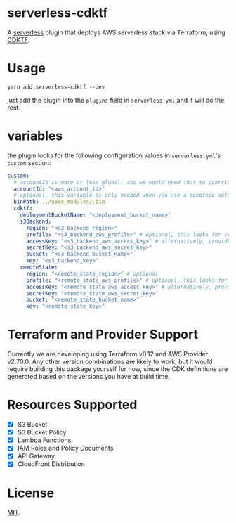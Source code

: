 # serverless-cdktf

A [serverless](https://serverless.com) plugin that deploys AWS serverless stack via Terraform, using [CDKTF](https://github.com/hashicorp/terraform-cdk).

# Usage

```shell
yarn add serverless-cdktf --dev
```

just add the plugin into the `plugins` field in `serverless.yml` and it will do the rest.

# variables

the plugin looks for the following configuration values in `serverless.yml`'s `custom` section:

```yaml
custom:
  # accountId is more or less global, and we would need that to override the `AWS:AccountId` variable in CloudFormation
  accountId: "<aws_account_id>"
  # optional, this variable is only needed when you use a monorepo setup and the dependency is hoisted
  binPath: ../node_modules/.bin
  cdktf:
    deploymentBucketName: "<deployment_bucket_name>"
    s3Backend:
      region: "<s3_backend_region>"
      profile: "<s3_backend_aws_profile>" # optional, this looks for credential profile under ~/.aws/credentials, by default it uses the same profile defined in the serverless stack
      accessKey: "<s3_backend_aws_access_key>" # alternatively, provide the keys directly
      secretKey: "<s3_backend_aws_secret_key>"
      bucket: "<s3_backend_bucket_name>"
      key: "<s3_backend_key>"
    remoteState:
      region: "<remote_state_region>" # optional
      profile: "<remote_state_aws_profile>" # optional, this looks for credential profile under ~/.aws/credentials, by default it uses the same profile defined in the serverless stack
      accessKey: "<remote_state_aws_access_key>" # alternatively, provide the keys directly
      secretKey: "<remote_state_aws_secret_key>"
      bucket: "<remote_state_bucket_name>"
      key: "<remote_state_key>"
```

# Terraform and Provider Support

Currently we are developing using Terraform v0.12 and AWS Provider v2.70.0. Any other version combinations are likely to work, but it would require building this package yourself for now, since the CDK definitions are generated based on the versions you have at build time.

# Resources Supported

- [x] S3 Bucket
- [X] S3 Bucket Policy
- [X] Lambda Functions
- [X] IAM Roles and Policy Documents
- [X] API Gateway
- [X] CloudFront Distribution

# License

[MIT](./LICENSE).
